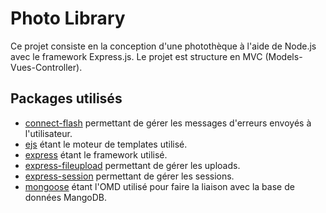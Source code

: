 # Photo Library

Ce projet consiste en la conception d'une photothèque à l'aide de Node.js avec le framework Express.js. Le projet est structure en MVC (Models-Vues-Controller).

## Packages utilisés

- [connect-flash](https://www.npmjs.com/package/connect-flash) permettant de gérer les messages d'erreurs envoyés à l'utilisateur.
- [ejs](https://www.npmjs.com/package/ejs) étant le moteur de templates utilisé.
- [express](https://www.npmjs.com/package/express) étant le framework utilisé.
- [express-fileupload](https://www.npmjs.com/package/express-fileupload) permettant de gérer les uploads.
- [express-session](https://www.npmjs.com/package/express-session) permettant de gérer les sessions.
- [mongoose](https://www.npmjs.com/package/mongoose) étant l'OMD utilisé pour faire la liaison avec la base de données MangoDB.